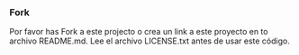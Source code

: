 ### Fork

Por favor has Fork a este projecto o crea un link a este proyecto en to archivo README.md. Lee el archivo LICENSE.txt antes de usar este código.
